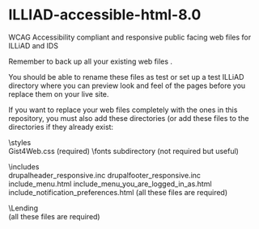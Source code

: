 # ILLIAD-accessible-html-8.0
WCAG Accessibility compliant and responsive public facing web files for ILLiAD and IDS

Remember to back up all your existing web files .

You should be able to rename these files as test or set up a test ILLiAD directory where you can preview look and feel of the pages before you replace them on your live site.

If you want to replace your web files completely with the ones in this repository, you must also add these directories (or add these files to the directories if they already exist:

\styles\
Gist4Web.css (required)
\fonts subdirectory (not required but useful)

\includes\
drupalheader_responsive.inc 
drupalfooter_responsive.inc
include_menu.html
include_menu_you_are_logged_in_as.html
include_notification_preferences.html
(all these files are required)

\Lending\
(all these files are required)

